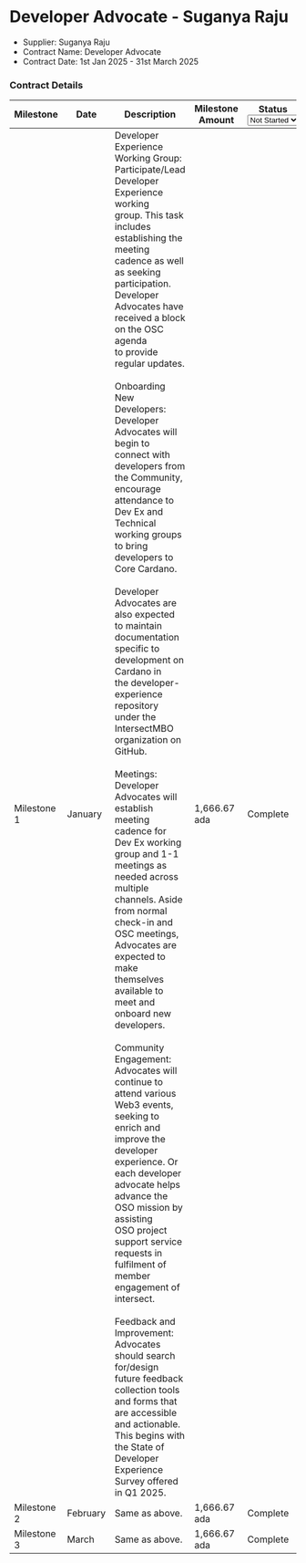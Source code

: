 # Developer Advocate - Suganya Raju

* Supplier: Suganya Raju
* Contract Name: Developer Advocate&#x20;
* Contract Date: 1st Jan 2025 - 31st March 2025

### Contract Details

<table data-full-width="true"><thead><tr><th width="144">Milestone</th><th width="102">Date</th><th width="440.5555419921875">Description</th><th width="180.3333740234375">Milestone Amount</th><th width="106.333251953125">Status<select><option value="tuQZQU0qZdoU" label="Not Started" color="blue"></option><option value="egD9AGmh1U3S" label="On Track" color="blue"></option><option value="Re3cd2eP2WaH" label="Complete" color="blue"></option><option value="bEAnsa2nIuMk" label="Delayed" color="blue"></option></select></th><th>MAF</th></tr></thead><tbody><tr><td>Milestone 1</td><td>January</td><td>Developer Experience Working Group:<br>Participate/Lead Developer Experience working<br>group. This task includes establishing the meeting<br>cadence as well as seeking participation. Developer<br>Advocates have received a block on the OSC agenda<br>to provide regular updates.<br><br>Onboarding New Developers: Developer Advocates will begin to connect with developers from the Community,<br>encourage attendance to Dev Ex and Technical working groups to bring developers to Core Cardano.<br><br>Developer Advocates are also expected to maintain<br>documentation specific to development on Cardano in<br>the developer-experience repository under the IntersectMBO organization on GitHub.<br><br>Meetings: Developer Advocates will establish meeting cadence for Dev Ex working group and 1-1 meetings as needed across multiple channels. Aside from normal check-in and OSC meetings, Advocates are expected to make themselves available to meet and onboard new<br>developers.<br><br>Community Engagement: Advocates will continue to<br>attend various Web3 events, seeking to enrich and improve the developer experience. Or each developer<br>advocate helps advance the OSO mission by assisting<br>OSO project support service requests in fulfilment of member engagement of intersect.<br><br>Feedback and Improvement: Advocates should search for/design future feedback collection tools and forms that are accessible and actionable. This begins with the State of Developer Experience Survey offered in Q1 2025.</td><td>1,666.67 ada</td><td><span data-option="Re3cd2eP2WaH">Complete</span></td><td>Not required — a single MAF has been completed to cover all three milestones.</td></tr><tr><td>Milestone 2</td><td>February</td><td>Same as above.</td><td>1,666.67 ada</td><td><span data-option="Re3cd2eP2WaH">Complete</span></td><td>Not required — a single MAF has been completed to cover all three milestones.</td></tr><tr><td>Milestone 3</td><td>March</td><td>Same as above.</td><td>1,666.67 ada</td><td><span data-option="Re3cd2eP2WaH">Complete</span></td><td><a href="https://drive.google.com/file/d/1U9TyVcf2aL3cnbIxn2piig1Z7NxbDiBT/view?usp=sharing">https://drive.google.com/file/d/1U9TyVcf2aL3cnbIxn2piig1Z7NxbDiBT/view?usp=sharing</a></td></tr></tbody></table>

